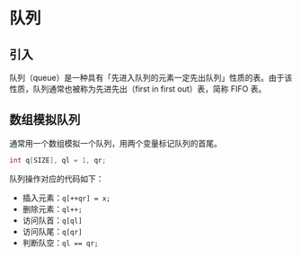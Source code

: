 # 队列

## 引入

队列（queue）是一种具有「先进入队列的元素一定先出队列」性质的表。由于该性质，队列通常也被称为先进先出（first in first out）表，简称 FIFO 表。

## 数组模拟队列

通常用一个数组模拟一个队列，用两个变量标记队列的首尾。
```cpp
int q[SIZE], ql = 1, qr;
```
队列操作对应的代码如下：

-   插入元素：`q[++qr] = x;`
-   删除元素：`ql++;`
-   访问队首：`q[ql]`
-   访问队尾：`q[qr]`
-   判断队空：`ql == qr;`

<!--stackedit_data:
eyJoaXN0b3J5IjpbLTQ0ODUxNDc1OSwxMDQ2NTY4OTc5XX0=
-->